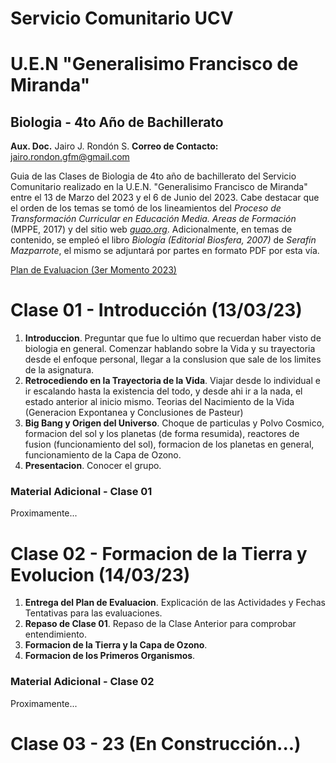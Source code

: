 # Servicio Comunitario UCV
# U.E.N "Generalisimo Francisco de Miranda"
## Biologia - 4to Año de Bachillerato

**Aux. Doc.** Jairo J. Rondón S.
**Correo de Contacto:** jairo.rondon.gfm@gmail.com

Guia de las Clases de Biologia de 4to año de bachillerato del Servicio Comunitario realizado en la U.E.N. "Generalisimo Francisco de Miranda" entre el 13 de Marzo del 2023 y el 6 de Junio del 2023. Cabe destacar que el orden de los temas se tomó de los lineamientos del *Proceso de Transformación Curricular en Educación Media. Areas de Formación* (MPPE, 2017) y del sitio web [*guao.org*](https://guao.org/cuarto_ano/biologia). Adicionalmente, en temas de contenido, se empleó el libro *Biología (Editorial Biosfera, 2007)* de *Serafín Mazparrote*, el mismo se adjuntará por partes en formato PDF por esta vía. 

[Plan de Evaluacion (3er Momento 2023)](Plan_Eval.pdf)

# Clase 01 - Introducción (13/03/23)

1. **Introduccion**. Preguntar que fue lo ultimo que recuerdan haber visto de biologia en general. Comenzar hablando sobre la Vida y su trayectoria desde el enfoque personal, llegar a la conslusion que sale de los limites de la asignatura.
2. **Retrocediendo en la Trayectoria de la Vida**. Viajar desde lo individual e ir escalando hasta la existencia del todo, y desde ahi ir a la nada, el estado anterior al inicio mismo. Teorias del Nacimiento de la Vida (Generacion Expontanea y Conclusiones de Pasteur) 
3. **Big Bang y Origen del Universo**. Choque de particulas y Polvo Cosmico, formacion del sol y los planetas (de forma resumida), reactores de fusion (funcionamiento del sol), formacion de los planetas en general, funcionamiento de la Capa de Ozono.
4. **Presentacion**. Conocer el grupo.

### Material Adicional - Clase 01
Proximamente...

# Clase 02 - Formacion de la Tierra y Evolucion (14/03/23)

1. **Entrega del Plan de Evaluacion**. Explicación de las Actividades y Fechas Tentativas para las evaluaciones.
2. **Repaso de Clase 01**. Repaso de la Clase Anterior para comprobar entendimiento.
3. **Formacion de la Tierra y la Capa de Ozono**.
4. **Formacion de los Primeros Organismos**.

### Material Adicional - Clase 02
Proximamente...

# Clase 03 - 23 (En Construcción...)
